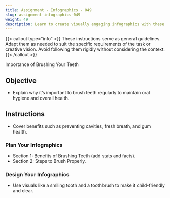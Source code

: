 ```yaml
---
title: Assignment - Infographics - 049
slug: assignment-infographics-049
weight: 49
description: Learn to create visually engaging infographics with these practical ICT assignments designed to enhance creativity, critical thinking, and digital communication skills. Perfect for mastering infographic tools and presenting complex ideas effectively.
---
```


{{< callout type="info" >}}
These instructions serve as general guidelines. Adapt them as needed to suit the specific requirements of the task or creative vision. Avoid following them rigidly without considering the context.
{{< /callout >}}


Importance of Brushing Your Teeth

## Objective

- Explain why it’s important to brush teeth regularly to maintain oral hygiene and overall health.

## Instructions

- Cover benefits such as preventing cavities, fresh breath, and gum health.

### Plan Your Infographics

- Section 1: Benefits of Brushing Teeth (add stats and facts).
- Section 2: Steps to Brush Properly.

### Design Your Infographics

- Use visuals like a smiling tooth and a toothbrush to make it child-friendly and clear.

